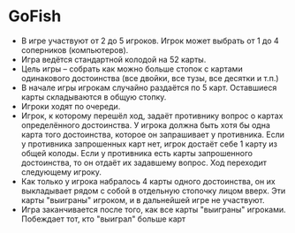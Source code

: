 # GoFish
- В игре участвуют от 2 до 5 игроков. Игрок может выбрать от 1 до 4 соперников (компьютеров).
- Игра ведётся стандартной колодой на 52 карты.
- Цель игры – собрать как можно больше стопок с картами одинакового достоинства (все двойки, все тузы, все десятки и т.п.)
- В начале игры игрокам случайно раздаётся по 5 карт. Оставшиеся карты складываются в общую стопку.
- Игроки ходят по очереди.
- Игрок, к которому перешёл ход, задаёт противнику вопрос о картах определённого достоинства. У игрока должна быть хотя бы одна карта того достоинства, которое он запрашивает у противника. Если у противника запрошенных карт нет, игрок достаёт себе 1 карту из общей колоды.
Если у противника есть карты запрошенного достоинства, то он отдаёт их задавшему вопрос. Ход переходит следующему игроку.
- Как только у игрока набралось 4 карты одного достоинства, он их выкладывает рядом с собой в отдельную стопочку лицом вверх. Эти карты "выиграны" игроком, и в дальнейшей игре не участвуют.
- Игра заканчивается после того, как все карты "выиграны" игроками. Побеждает тот, кто "выиграл" больше карт